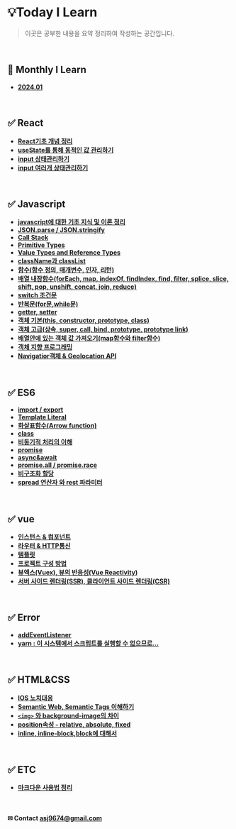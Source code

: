 
# 💡Today I Learn 
> 이곳은 공부한 내용을 요약 정리하여 작성하는 공간입니다.

<br />

## 📅 Monthly I Learn
* **[2024.01]()**


<br>

## ✅ React
 * **[React기초 개념 정리](https://github.com/ahn-sujin/create-react-app-voca/blob/main/README.md)**
 * **[useState를 통해 동적인 값 관리하기](https://github.com/ahn-sujin/create-react-app-voca/blob/main/summary/react10.md)**
 * **[input 상태관리하기](./react/react_input01.md)** 
 * **[input 여러개 상태관리하기](./react/react_input02.md)** 

<br>
     
## ✅ Javascript
  * **[javascript에 대한 기초 지식 및 이론 정리](./javascript/javascript.md)** 
  * **[JSON.parse / JSON.stringify](./javascript/JSON.md)** 
  * **[Call Stack](./javascript/callstack.md)**
  * **[Primitive Types](./javascript/Primitive_Types.md)**
  * **[Value Types and Reference Types](./javascript/value_types_and_reference_types.md)**
  * **[className과 classList](./javascript/class_추가_변경_삭제_읽기.md)**
  * **[함수(함수 정의, 매개변수, 인자, 리턴)](./javascript/function.md)**
  * **[배열 내장함수(forEach, map, indexOf, findIndex, find, filter, splice, slice, shift, pop, unshift, concat, join, reduce)](./javascript/내장함수.md)**
  * **[switch 조건문](./javascript/switch조건문.md)**
  * **[반복문(for문,while문)](./javascript/loop.md)**
  * **[getter, setter](./javascript/getter,setter.md)**
  * **[객체 기본(this, constructor, prototype, class)](./javascript/객체.md)**
  * **[객체 고급(상속, super, call, bind, prototype, prototype link)](./javascript/객체_상속.md)**
  * **[배열안에 있는 객체 값 가져오기(map함수와 filter함수)](./javascript/map,filter함수.md)** 
  * **[객체 지향 프로그래밍](./javascript/opp.md)**
  * **[Navigatior객체 & Geolocation API](./javascript/geolacation.md)** 

<br>

## ✅ ES6
  * **[import / export](./ES6/modules.md)** 
  * **[Template Literal](./ES6/TemplateLiteral.md)**
  * **[화살표함수(Arrow function)](./ES6/arrowFunction.md)**
  * **[class](./ES6/class.md)**
  * **[비동기적 처리의 이해](./javascript/asynchoronous.md)** 
  * **[promise](./ES6/promise.md)** 
  * **[async&await](./ES6/async&await.md)**
  * **[promise.all / promise.race](./ES6/promise_all.md)** 
  * **[비구조화 할당](./ES6/destructuring_assignment.md)**
  * **[spread 연산자 와 rest 파라미터](./ES6/spread.md)**   

<br>

## ✅ vue
 * **[인스턴스 & 컴포넌트](./vue/vue01.md)**
 * **[라우터 & HTTP통신](./vue/vue02.md)**
 * **[템플릿](./vue/vue03.md)**
 * **[프로젝트 구성 방법](./vue/vue04.md)**
 * **[뷰엑스(Vuex), 뷰의 반응성(Vue Reactivity)](./vue/vue05.md)**
 * **[서버 사이드 렌더링(SSR), 클라이언트 사이드 렌더링(CSR)](./vue/vue06.md)**
 
<br>   

## ✅ Error
  * **[addEventListener](./Error/addEventListener오류.md)**
  * **[yarn : 이 시스템에서 스크립트를 실행할 수 없으므로...](./Error/yarn.md)**
 
<br>

## ✅ HTML&CSS
* **[IOS 노치대응](./css/safe_area.md)**
* **[Semantic Web, Semantic Tags 이해하기](https://velog.io/@ahn-sujin/Semantic-Web-Semantic-Tags-%EC%9D%B4%ED%95%B4%ED%95%98%EA%B8%B0)** 
* **[```<img>``` 와 background-image의 차이](https://velog.io/@ahn-sujin/HTMLCSS-img-%EC%99%80-background-image%EC%9D%98-%EC%B0%A8%EC%9D%B4)**
* **[position속성 - relative, absolute, fixed](https://velog.io/@ahn-sujin/CSS-position%EC%86%8D%EC%84%B1-relative-absolute-fixed)** 
* **[inline, inline-block,block에 대해서](https://velog.io/@ahn-sujin/CSS-inline-inline-blockblock%EC%97%90-%EB%8C%80%ED%95%B4%EC%84%9C)** 


<br>

## ✅ ETC
  * **[마크다운 사용법 정리](./markdown.md)** 
 


<br>

#### ✉ Contact asj9674@gmail.com
